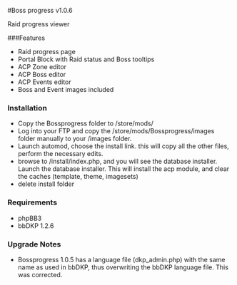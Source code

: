 #Boss progress v1.0.6

Raid progress viewer


###Features
*	Raid progress page
*	Portal Block with Raid status and Boss tooltips
*	ACP Zone editor
*	ACP Boss editor
*	ACP Events editor
*	Boss and Event images included

### Installation
* 	Copy the Bossprogress folder to /store/mods/
* 	Log into your FTP and copy the /store/mods/Bossprogress/images folder manually to your /images folder.
* 	Launch automod, choose the install link. this will copy all the other files, perform the necessary edits. 
* 	browse to /install/index.php, and you will see the database installer. Launch the database installer.  This will install the acp module, and clear the caches (template, theme, imagesets)
* 	delete install folder


### Requirements
*	phpBB3
*	bbDKP 1.2.6



### Upgrade Notes
*	Bossprogress 1.0.5 has a language file (dkp_admin.php) with the same name as used in bbDKP, thus overwriting the bbDKP language file. This was corrected. 




